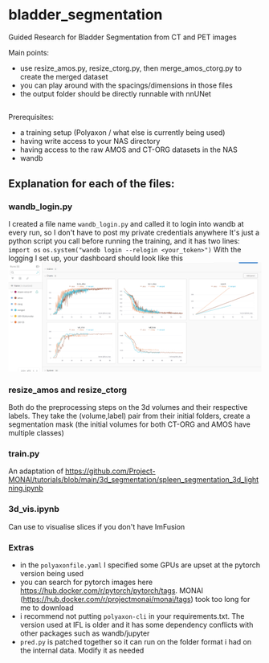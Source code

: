 # bladder_segmentation
Guided Research for Bladder Segmentation from CT and PET images

Main points:
- use resize_amos.py, resize_ctorg.py, then merge_amos_ctorg.py to create the merged dataset
- you can play around with the spacings/dimensions in those files
- the output folder should be directly runnable with nnUNet

##
Prerequisites:
- a training setup (Polyaxon / what else is currently being used)
- having write access to your NAS directory 
- having access to the raw AMOS and CT-ORG datasets in the NAS
- wandb
## Explanation for each of the files:

### wandb_login.py
I created a file name `wandb_login.py` and called it to login into wandb at every run, so I don't have to post my private credentials anywhere
It's just a python script you call before running the training, and it has two lines:
`import os`
`os.system("wandb login --relogin <your_token>")`
With the logging I set up, your dashboard should look like this
![wandb_logs](wandb.PNG)

### resize_amos and resize_ctorg 
Both do the preprocessing steps on the 3d volumes and their respective labels.
They take the (volume,label) pair from their initial folders, create a segmentation mask (the initial volumes for both CT-ORG and AMOS have multiple classes)

### train.py
An adaptation of https://github.com/Project-MONAI/tutorials/blob/main/3d_segmentation/spleen_segmentation_3d_lightning.ipynb

### 3d_vis.ipynb
Can use to visualise slices if you don't have ImFusion


### Extras
- in the `polyaxonfile.yaml` I specified some GPUs are upset at the pytorch version being used
- you can search for pytorch images here https://hub.docker.com/r/pytorch/pytorch/tags. MONAI (https://hub.docker.com/r/projectmonai/monai/tags) took too long for me to download
- i recommend not putting `polyaxon-cli` in your requirements.txt. The version used at IFL is older and it has some dependency conflicts with other packages such as wandb/jupyter
- `pred.py` is patched together so it can run on the folder format i had on the internal data. Modify it as needed
